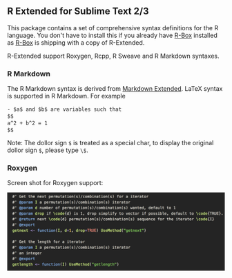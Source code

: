 R Extended for Sublime Text 2/3
------------
This package contains a set of comprehensive syntax definitions for the R language. You don't have to install this if you already have  [R-Box](https://github.com/randy3k/R-Box) installed as [R-Box](https://github.com/randy3k/R-Box) is shipping with a copy of R-Extended.

R-Extended support Roxygen, Rcpp, R Sweave and R Markdown syntaxes. 


### R Markdown
The R Markdown syntax is derived from [Markdown Extended](https://github.com/jonschlinkert/sublime-markdown-extended). LaTeX syntax is supported in R Markdown. For example

```
- $a$ and $b$ are variables such that
$$ 
a^2 + b^2 = 1
$$
```

Note: The dollor sign `$` is treated as a special char, to display the original dollor sign `$`, please type `\$`.


### Roxygen

Screen shot for Roxygen support:

![](https://raw.githubusercontent.com/randy3k/R-Extended/master/screenshots/roxygen.png)
